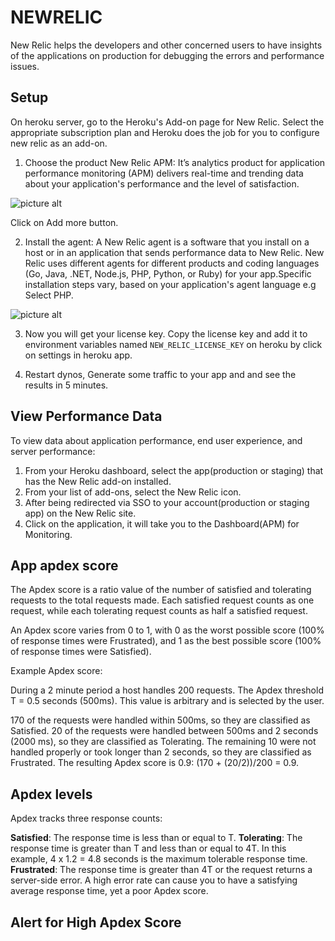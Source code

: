 # NEWRELIC
New Relic helps the developers and other concerned users to have insights of the applications on production for debugging the errors and performance issues.
## Setup
On heroku server, go to the Heroku's Add-on page for New Relic. Select the appropriate subscription plan and Heroku does the job for you to configure new relic as an add-on.

1. Choose the product New Relic APM: It’s analytics product for application performance monitoring (APM) delivers real-time and trending data about 
your application's performance and the level of satisfaction.

![picture alt](https://github.com/shivali-ucreate/chaos-monkey-dox/blob/master/img/newrelic-firstscreen.png "New relic first screen")

Click on Add more button.

2. Install the agent:  A New Relic agent is a software that you install on a host or in an application that sends performance data to New Relic. New Relic uses different agents for different products and coding languages (Go, Java, .NET, Node.js, PHP, Python, or Ruby) for your app.Specific installation steps vary, based on your application's agent language e.g Select PHP. 

![picture alt](https://github.com/shivali-ucreate/chaos-monkey-dox/blob/master/img/newrelic-agent.png "New relic APM screen")

3. Now you will get your license key.
Copy the license key and add it to environment variables named `NEW_RELIC_LICENSE_KEY` on heroku by click on settings in heroku app.

4. Restart dynos, Generate some traffic to your app and and see the results in 5 minutes.

## View Performance Data

To view data about application performance, end user experience, and server performance:
1. From your Heroku dashboard, select the app(production or staging) that has the New Relic add-on installed.
2. From your list of add-ons, select the New Relic icon.
3. After being redirected via SSO to your account(production or staging app) on the New Relic site.
4. Click on the application, it will take you to the Dashboard(APM) for Monitoring.

## App apdex score
The Apdex score is a ratio value of the number of satisfied and tolerating requests to the total requests made. Each satisfied request counts as one request, while each tolerating request counts as half a satisfied request.

An Apdex score varies from 0 to 1, with 0 as the worst possible score (100% of response times were Frustrated), and 1 as the best possible score (100% of response times were Satisfied).

Example Apdex score:

During a 2 minute period a host handles 200 requests. The Apdex threshold T = 0.5 seconds (500ms). This value is arbitrary and is selected by the user.

170 of the requests were handled within 500ms, so they are classified as Satisfied.
20 of the requests were handled between 500ms and 2 seconds (2000 ms), so they are classified as Tolerating.
The remaining 10 were not handled properly or took longer than 2 seconds, so they are classified as Frustrated.
The resulting Apdex score is 0.9: (170 + (20/2))/200 = 0.9.

## Apdex levels
Apdex tracks three response counts:

**Satisfied**: The response time is less than or equal to T.
**Tolerating**: The response time is greater than T and less than or equal to 4T. In this example, 4 x 1.2 = 4.8 seconds is the maximum tolerable response time.
**Frustrated**: The response time is greater than 4T or the request returns a server-side error. A high error rate can cause you to have a satisfying average response time, yet a poor Apdex score.


## Alert for High Apdex Score






